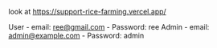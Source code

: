 look at https://support-rice-farming.vercel.app/

User  - email: ree@gmail.com
      - Password: ree
Admin - email: admin@example.com
      - Password: admin
